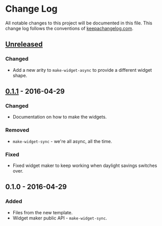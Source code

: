 # Change Log
All notable changes to this project will be documented in this file. This change log follows the conventions of [keepachangelog.com](http://keepachangelog.com/).

## [Unreleased]
### Changed
- Add a new arity to `make-widget-async` to provide a different widget shape.

## [0.1.1] - 2016-04-29
### Changed
- Documentation on how to make the widgets.

### Removed
- `make-widget-sync` - we're all async, all the time.

### Fixed
- Fixed widget maker to keep working when daylight savings switches over.

## 0.1.0 - 2016-04-29
### Added
- Files from the new template.
- Widget maker public API - `make-widget-sync`.

[Unreleased]: https://github.com/dasdy/mp3-update-scanner/compare/0.1.1...HEAD
[0.1.1]: https://github.com/dasdy/mp3-update-scanner/compare/0.1.0...0.1.1
